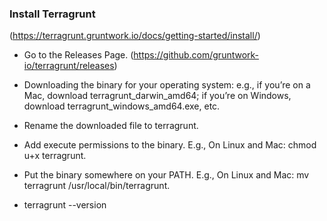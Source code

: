### Install Terragrunt

(https://terragrunt.gruntwork.io/docs/getting-started/install/)

- Go to the Releases Page. (https://github.com/gruntwork-io/terragrunt/releases)

- Downloading the binary for your operating system: e.g., if you’re on a Mac, download terragrunt_darwin_amd64; if you’re on Windows, download terragrunt_windows_amd64.exe, etc.

- Rename the downloaded file to terragrunt.

- Add execute permissions to the binary. E.g., On Linux and Mac: chmod u+x terragrunt.

- Put the binary somewhere on your PATH. E.g., On Linux and Mac: mv terragrunt /usr/local/bin/terragrunt.

- terragrunt --version